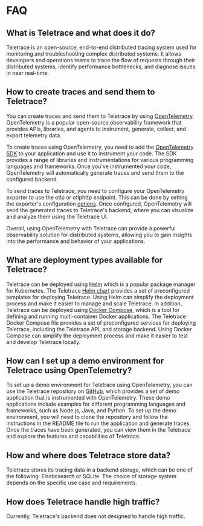 # FAQ

## What is Teletrace and what does it do?

Teletrace is an open-source, end-to-end distributed tracing system used for monitoring and troubleshooting complex distributed systems. It allows developers and operations teams to trace the flow of requests through their distributed systems, identify performance bottlenecks, and diagnose issues in near real-time.

## How to create traces and send them to Teletrace?

You can create traces and send them to Teletrace by using [OpenTelemetry](https://opentelemetry.io/). OpenTelemetry is a popular open-source observability framework that provides APIs, libraries, and agents to instrument, generate, collect, and export telemetry data.

To create traces using OpenTelemetry, you need to add the [OpenTelemetry SDK](https://opentelemetry.io/docs/instrumentation/) to your application and use it to instrument your code. The SDK provides a range of libraries and instrumentations for various programming languages and frameworks. Once you've instrumented your code, OpenTelemetry will automatically generate traces and send them to the configured backend.

To send traces to Teletrace, you need to configure your OpenTelemetry exporter to use the otlp or otlphttp endpoint. This can be done by setting the exporter's configuration [options](https://opentelemetry.io/docs/collector/configuration/#exporters). Once configured, OpenTelemetry will send the generated traces to Teletrace's backend, where you can visualize and analyze them using the Teletrace UI.

Overall, using OpenTelemetry with Teletrace can provide a powerful observability solution for distributed systems, allowing you to gain insights into the performance and behavior of your applications.

## What are deployment types available for Teletrace?

Teletrace can be deployed using [Helm](https://helm.sh/) which is a popular package manager for Kubernetes. The Teletrace [Helm chart](https://github.com/teletrace/teletrace-helm-charts) provides a set of preconfigured templates for deploying Teletrace. Using Helm can simplify the deployment process and make it easier to manage and scale Teletrace.
In addition, Teletrace can be deployed using [Docker Compose](https://docs.docker.com/compose/), which is a tool for defining and running multi-container Docker applications. The Teletrace Docker Compose file provides a set of preconfigured services for deploying Teletrace, including the Teletrace API, and storage backend. Using Docker Compose can simplify the deployment process and make it easier to test and develop Teletrace locally.

## How can I set up a demo environment for Teletrace using OpenTelemetry?

To set up a demo environment for Teletrace using OpenTelemetry, you can use the Teletrace repository on [GitHub](https://github.com/epsagon/lupa-opentelemetry-demo), which provides a set of demo application that is instrumented with OpenTelemetry. These demo applications include examples for different programming languages and frameworks, such as Node.js, Java, and Python. To set up the demo environment, you will need to clone the repository and follow the instructions in the README file to run the application and generate traces. Once the traces have been generated, you can view them in the Teletrace and explore the features and capabilities of Teletrace.

## How and where does Teletrace store data?

Teletrace stores its tracing data in a backend storage, which can be one of the following: Elasticsearch or SQLite. The choice of storage system depends on the specific use case and requirements.

## How does Teletrace handle high traffic?

Currently, Teletrace's backend does not designed to handle high traffic.
